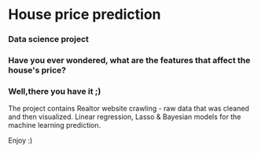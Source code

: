 # House price prediction
### Data science project

### Have you ever wondered, what are the features that affect the house's price?
### Well,there you have it ;)

The project contains Realtor website crawling - raw data that was cleaned and then visualized.
Linear regression, Lasso & Bayesian models for the machine learning prediction.

Enjoy :)


